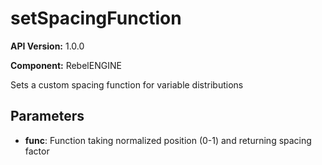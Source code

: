 # setSpacingFunction

**API Version:** 1.0.0

**Component:** RebelENGINE

Sets a custom spacing function for variable distributions

## Parameters

- **func**: Function taking normalized position (0-1) and returning spacing factor

